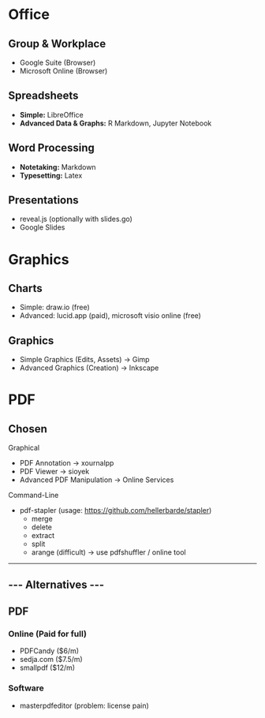 # Office

## Group & Workplace
- Google Suite (Browser)
- Microsoft Online (Browser)

## Spreadsheets
- **Simple:** LibreOffice 
- **Advanced Data & Graphs:** R Markdown, Jupyter Notebook

## Word Processing
- **Notetaking:** Markdown
- **Typesetting:** Latex

## Presentations
- reveal.js (optionally with slides.go)
- Google Slides

# Graphics

## Charts
- Simple: draw.io (free)
- Advanced: lucid.app (paid), microsoft visio online (free)

## Graphics
- Simple Graphics (Edits, Assets)	-> Gimp
- Advanced Graphics (Creation)		-> Inkscape

# PDF

## Chosen

Graphical
- PDF Annotation					-> xournalpp
- PDF Viewer						-> sioyek
- Advanced PDF Manipulation			-> Online Services

Command-Line 
- pdf-stapler (usage: https://github.com/hellerbarde/stapler)
	- merge
	- delete
	- extract
	- split
	- arange (difficult) -> use pdfshuffler / online tool


--------------------
--- Alternatives ---
--------------------

## PDF

### Online (Paid for full)
- PDFCandy							($6/m)
- sedja.com							($7.5/m)
- smallpdf							($12/m)

### Software
- masterpdfeditor					(problem: license pain)

